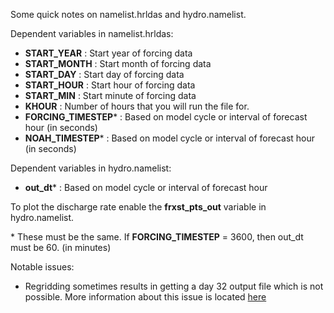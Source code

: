 Some quick notes on namelist.hrldas and hydro.namelist.

Dependent variables in namelist.hrldas:

- **START_YEAR**  : Start year of forcing data
- **START_MONTH** : Start month of forcing data
- **START_DAY**   : Start day of forcing data
- **START_HOUR**  : Start hour of forcing data
- **START_MIN**   : Start minute of forcing data
- **KHOUR**       : Number of hours that you will run the file for.
- **FORCING_TIMESTEP**\*  : Based on model cycle or interval of forecast hour (in seconds)
- **NOAH_TIMESTEP**\*     : Based on model cycle or interval of forecast hour (in seconds)

Dependent variables in hydro.namelist:

- **out_dt**\*      : Based on model cycle or interval of forecast hour

To plot the discharge rate enable the **frxst_pts_out** variable in hydro.namelist.

\* These must be the same. If **FORCING_TIMESTEP** = 3600, then out_dt must be 60. (in minutes)

Notable issues:

- Regridding sometimes results in getting a day 32 output file which is not possible. More information about this issue is located [here](https://github.com/WK-M/CCNY-WRF-Research/issues/21)

